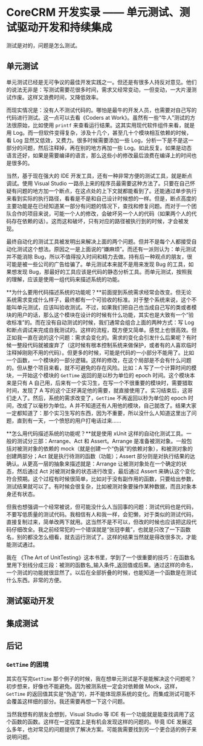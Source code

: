 # CoreCRM 开发实录 —— 单元测试、测试驱动开发和持续集成

测试是对的，问题是怎么测试。

## 单元测试

单元测试已经是无可争议的最佳开发实践之一。但还是有很多人持反对意见。他们的说法无非是：写测试需要花很多时间，需求又经常变动，一但变动，一大片漫测试作废。这样又浪费时间，又降低效率。

而现实情况是：没有人不测试代码的。哪怕是最牛的开发人员，也需要对自己写的代码进行测试。这一点可以去看《Coders at Work》。虽然有一些“牛人”测试的方法很原始，比如使用 `printf` 来查看运行结果。这其实用现代软件组件来看，就是用 Log。而一但软件变得复杂，涉及十几个，甚至几十个模块相互依赖的时候，看 Log 显然又低效，又费力。很多时候需要添加一些 Log，分析一下是不是这一部分的问题，然后注释掉，再在别的地方再加一些 Log。如此反复。如果是动态语言还好，如果是需要编译的语言，那么这些小的修改最后浪费在编译上的时间也是很多的。

当然，基于现在强大的 IDE 开发工具，还有一种非常方便的测试工具，就是断点调试。使用 Visual Studio 一路杀上来的程序员最需要这种方法了。只要在自己怀疑有问题的地方加一个断点，在这点处的上下文就都能看到了。还能通过单步执行来看到实际的执行路径，看看是不是和自己设计时候想的一样。但是，断点高度的主要功能是在已经知道某一部分有问题的情况下，查找和修复问题。而对于一个团队合作的项目来说，可能一个人的修改，会破坏另一个人的代码（如果两个人的代码存在依赖的话）。这而这和破坏，只有对应的路径被执行到的时候，才会被发现。

最终自动化的测试工具被发明出来解决上面的两个问题。但并不是每个人都接受自动化测试这个想法。原因之一是上面说的“嫌麻烦”。而还有一派则认为：单元测试并不能消除 Bug，所以不值得投入时间和精力去做。持有后一种观点的朋友，很可能是被一些公司的广告给骗了。单元测试本来就不是用来发现 Bug 的工具，如果想发现 Bug，那最好的工具应该是代码的静态分析工具。而单元测试，按照我的理解，应该是使用一组代码来描述系统的功能。

**为什么要用代码描述系统的功能呢？**前面提到系统需求经常会改变。但无论系统需求变成什么样子，最终都有一个可验收的标准。对于整个系统来说，这个不能叫单元测试，应该叫验收测试。不过，如果我们把自己也当成自己写的类或者模块的用户的话，那么这个模块在设计的时候有什么功能，其实也是大致有一个“验收标准”的。而在没有自动测试的时候，我们通常会组合上面的两种方式：写 Log 和断点调试来完成自我测试的。这样的流程，既方便又简单。感觉上也很高效。但正如我一直在说的这个问题：需求会变化的。需求的变化会引发什么后果呢？有时候一整段代码就被废弃了（这时候有根本控制系统来做保护，或者有的人喜欢临时注释掉刚刚不用的代码）。但更多的时候，可能是代码的一小部分不能用了。比如一个函数，一个模块的一部分逻辑。这样的修改，在这个局部是不会有什么问题的。但从整个项目来看，就不可避免的存在风险。比如：A 写了一个计算时间的模块，一开始这个模块的 `GetTime` 返回的是以秒为单位的 epoch 时间。这个模块本来是只有 A 自己用，后来有一个实习生，在写一个不很重要的模块时，需要猎取时间，发现了 A 写的这个正好满足他的需要，就直接使用了。实习结束后，这哥们走人了。然后，系统的需求改变了，`GetTime` 不再返回以秒为单位的 epoch 时间，改成了以毫秒为单位。A 并不知道还有人用他的模块，自己就改了。结果大家一定都知道了：那个实习生写的东西，因为不重要，所以没什么人知道这里出了问题，直到有一天，一个愤怒的用户打电话过来……

**怎么用代码描述系统的功能呢？**就是使用 xUnit 这样的自动化测试工具。一般的测试分三部：Arrange、Act 和 Assert。Arrange 是准备被测对象。一般包括对被测对象的依赖的 mock（就是创建一个“伪装”的依赖对象），和被测对象的创建两部分；Act 就是执行待测的函数（功能）；Assert 部分则是对执行结果的达确认。从更高一层的抽象来描述就是：Arrange 让被测对象处在一个确定的状态，然后通过 Act 对被测对象的状态进行改变，最后通过 Assert 来确认这个变化符合预期。这个过程有时候很简单，比如对于没有副作用的函数，只要给出参数，测试结果就可以了。有时候会很复杂，比如被测对象要操作某种数据，而且对象本身还有状态。

但我也想强调一个经常被说，但可能没什么人当回事的问题：测试代码也是代码，不要写低质量的测试代码。我相信有人和我一样，会犯懒，对于类似的测试代码，直接复制过来，简单改两下就用。这当然不是不可以，但改的时候也应该把这段代码仔细改全。我之前经常犯的一个错误就是“张冠李戴”，也就是只改了一下函数名，别的都没怎么细看，就去运行测试了。这样的结果当然就是得改很多次，才能能测试通过。

我在 《The Art of UnitTesting》这本书里，学到了一个很重要的技巧：在函数名里用下划线分成三段：被测的函数名_输入条件_返回值或后果。通过这样的命名，一个测试的功能就很显然了。以后在全部折叠的时候，也能知道一个函数是在测试什么东西。非常的方便。

## 测试驱动开发



## 集成测试

## 后记

### `GetTime` 的困境

其实在写完`GetTime` 那个例子的时候，我在想单元测试是不是能解决这个问题呢？初步想来，好像也不能避免。因为被测系统一定会对依赖做 Mock，这样，`GetTime` 的返回值其实是“伪造”的，并不能体现原系统的变化。而集成测试可能不会覆盖这样细的部分。我还需要再想一下这个问题。

当然我想有的朋友会想到，Visual Studio 等 IDE 有一个功能就是能查找调用了这个函数的函数。这样在一定程度上是有机会发现这样的问题的。毕竟 IDE 发展这么多年，也对常见的问题提供了解决方案。可能我需要找到另一个更合适的例子来说明问题。